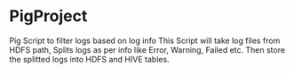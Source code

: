 # PigProject
Pig Script to filter logs based on log info
This Script will take log files from HDFS path, Splits logs as per info like Error, Warning, Failed etc.
Then store the splitted logs into HDFS and HIVE tables.
